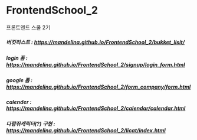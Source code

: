 # FrontendSchool_2
프론트엔드 스쿨 2기

##### 버킷리스트 : https://mandelina.github.io/FrontendSchool_2/bukket_lisit/
##### login 폼 : https://mandelina.github.io/FrontendSchool_2/signup/login_form.html
##### google 폼 : https://mandelina.github.io/FrontendSchool_2/form_company/form.html
##### calender : https://mandelina.github.io/FrontendSchool_2/calendar/calendar.html
##### 다람쥐캐릭터(?) 구현 : https://mandelina.github.io/FrontendSchool_2/licat/index.html
